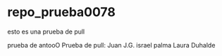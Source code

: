 # repo_prueba0078

esto es una prueba de pull






prueba de antooO
Prueba de pull: Juan J.G.
israel palma
Laura Duhalde

